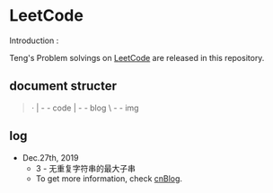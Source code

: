 # LeetCode

Introduction : 

Teng's Problem solvings on [LeetCode](leetcode-cn.com) are released in this repository.

## document structer

> ·
> | - - code
> | - - blog
> \ - - img

## log

- Dec.27th, 2019
  - 3 - 无重复字符串的最大子串
  - To get more information, check [cnBlog](https://www.cnblogs.com/litun/p/12108304.html).